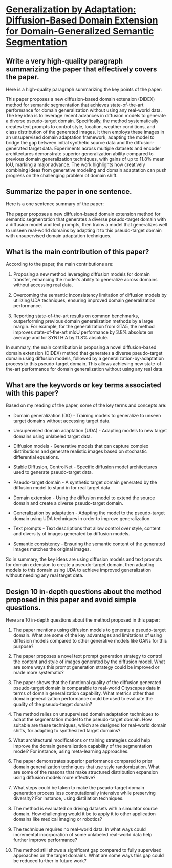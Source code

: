 # [Generalization by Adaptation: Diffusion-Based Domain Extension for   Domain-Generalized Semantic Segmentation](https://arxiv.org/abs/2312.01850)

## Write a very high-quality paragraph summarizing the paper that effectively covers the paper.

 Here is a high-quality paragraph summarizing the key points of the paper:

This paper proposes a new diffusion-based domain extension (DIDEX) method for semantic segmentation that achieves state-of-the-art performance for domain generalization without using any real-world data. The key idea is to leverage recent advances in diffusion models to generate a diverse pseudo-target domain. Specifically, the method systematically creates text prompts to control style, location, weather conditions, and class distribution of the generated images. It then employs these images in an unsupervised domain adaptation framework, adapting the model to bridge the gap between initial synthetic source data and the diffusion-generated target data. Experiments across multiple datasets and encoder architectures demonstrate superior generalization ability compared to previous domain generalization techniques, with gains of up to 11.8% mean IoU, marking a major advance. The work highlights how creatively combining ideas from generative modeling and domain adaptation can push progress on the challenging problem of domain shift.


## Summarize the paper in one sentence.

 Here is a one sentence summary of the paper:

The paper proposes a new diffusion-based domain extension method for semantic segmentation that generates a diverse pseudo-target domain with a diffusion model and text prompts, then trains a model that generalizes well to unseen real-world domains by adapting it to this pseudo-target domain with unsupervised domain adaptation techniques.


## What is the main contribution of this paper?

 According to the paper, the main contributions are:

1. Proposing a new method leveraging diffusion models for domain transfer, enhancing the model's ability to generalize across domains without accessing real data. 

2. Overcoming the semantic inconsistency limitation of diffusion models by utilizing UDA techniques, ensuring improved domain generalization performance.

3. Reporting state-of-the-art results on common benchmarks, outperforming previous domain generalization methods by a large margin. For example, for the generalization from GTA5, the method improves state-of-the-art mIoU performance by 3.8% absolute on average and for SYNTHIA by 11.8% absolute.

In summary, the main contribution is proposing a novel diffusion-based domain extension (DIDEX) method that generates a diverse pseudo-target domain using diffusion models, followed by a generalization-by-adaptation process to this pseudo-target domain. This allows achieving new state-of-the-art performance for domain generalization without using any real data.


## What are the keywords or key terms associated with this paper?

 Based on my reading of the paper, some of the key terms and concepts are:

- Domain generalization (DG) - Training models to generalize to unseen target domains without accessing target data.

- Unsupervised domain adaptation (UDA) - Adapting models to new target domains using unlabeled target data.

- Diffusion models - Generative models that can capture complex distributions and generate realistic images based on stochastic differential equations. 

- Stable Diffusion, ControlNet - Specific diffusion model architectures used to generate pseudo-target data.

- Pseudo-target domain - A synthetic target domain generated by the diffusion model to stand in for real target data.

- Domain extension - Using the diffusion model to extend the source domain and create a diverse pseudo-target domain. 

- Generalization by adaptation - Adapting the model to the pseudo-target domain using UDA techniques in order to improve generalization.

- Text prompts - Text descriptions that allow control over style, content and diversity of images generated by diffusion models. 

- Semantic consistency - Ensuring the semantic content of the generated images matches the original images.

So in summary, the key ideas are using diffusion models and text prompts for domain extension to create a pseudo-target domain, then adapting models to this domain using UDA to achieve improved generalization without needing any real target data.


## Design 10 in-depth questions about the method proposed in this paper and avoid simple questions.

 Here are 10 in-depth questions about the method proposed in this paper:

1. The paper mentions using diffusion models to generate a pseudo-target domain. What are some of the key advantages and limitations of using diffusion models compared to other generative models like GANs for this purpose?

2. The paper proposes a novel text prompt generation strategy to control the content and style of images generated by the diffusion model. What are some ways this prompt generation strategy could be improved or made more systematic? 

3. The paper shows that the functional quality of the diffusion generated pseudo-target domain is comparable to real-world Cityscapes data in terms of domain generalization capability. What metrics other than domain generalization performance could be used to evaluate the quality of the pseudo-target domain?

4. The method relies on unsupervised domain adaptation techniques to adapt the segmentation model to the pseudo-target domain. How suitable are these techniques, which are designed for real-world domain shifts, for adapting to synthesized target domains?

5. What architectural modifications or training strategies could help improve the domain generalization capability of the segmentation model? For instance, using meta-learning approaches.

6. The paper demonstrates superior performance compared to prior domain generalization techniques that use style randomization. What are some of the reasons that make structured distribution expansion using diffusion models more effective?

7. What steps could be taken to make the pseudo-target domain generation process less computationally intensive while preserving diversity? For instance, using distillation techniques.

8. The method is evaluated on driving datasets with a simulator source domain. How challenging would it be to apply it to other application domains like medical imaging or robotics?

9. The technique requires no real-world data. In what ways could incremental incorporation of some unlabeled real-world data help further improve performance?

10. The method still shows a significant gap compared to fully supervised approaches on the target domains. What are some ways this gap could be reduced further in future work?
